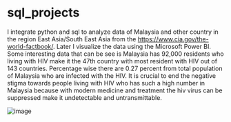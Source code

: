 # sql_projects
I integrate python and sql to analyze data of Malaysia and other country in the region East Asia/South East Asia from the https://www.cia.gov/the-world-factbook/. Later I visualize the data using the Microsoft Power BI. 
Some interesting data that can be see is Malaysia has 92,000 residents who living with HIV make it the 47th country with most resident with HIV out of 143 countries.
Percentage wise there are 0.27 percent from total population of Malaysia who are infected with the HIV.  It is crucial to end the negative stigma towards people living with HIV who has such a high number in Malaysia because with modern medicine and treatment the hiv virus can be suppressed make it undetectable and untransmittable. 

![image](https://user-images.githubusercontent.com/90559723/169633813-d69e959b-c8c5-40e0-92af-a3a147fa475b.png)
